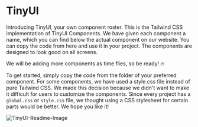 # TinyUI

Introducing TinyUI, your own component roster. This is the Tailwind CSS implementation of TinyUI Components. We have given each component a name, which you can find below the actual component on our website. You can copy the code from here and use it in your project. The components are designed to look good on all screens.

We will be adding more components as time flies, so be ready! 🔥

To get started, simply copy the code from the folder of your preferred component. For some components, we have used a style.css file instead of pure Tailwind CSS. We made this decision because we didn't want to make it difficult for users to customize the components. Since every project has a `global.css` or `style.css` file, we thought using a CSS stylesheet for certain parts would be better. We hope you like it!

![TinyUI-Readme-Image](https://github.com/movevirtual/TinyUI-Components/assets/136367781/a14dab6d-a3c6-4441-8526-960d043ea2bc)
